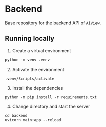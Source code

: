 # Backend

Base repository for the backend API of `AiView`.

## Running locally
1. Create a virtual environment
```
python -m venv .venv
```
2. Activate the environment
```
.venv/Scripts/activate
```
3. Install the dependencies
```
python -m pip install -r requirements.txt
```
4. Change directory and start the server
```
cd backend
uvicorn main:app --reload
```